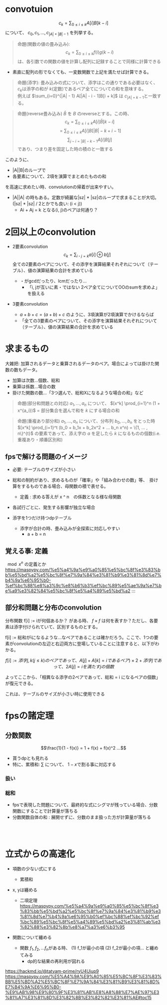 
# convotuion
$$ c_k = \sum_{0 \le i \le k} A[i]B[k-i]$$
について、 $c_0, c_1, ... , c_{|A| + |B| - 1}$ を列挙する。


> 命題(関数の値の畳み込み): $$ c_k = \sum_{0 \le i \le k} f(i)g(k-i)$$
> は、各引数での関数の値を計算し配列に記録することで同様に計算できる
- 素直に配列の形でなくても、一変数関数で上記を満たせば計算できる。

> 命題(添字): 畳み込みの式について、添字はこの通りである必要はなく、$c_k$は添字の和が $k$(定数)であるペア全てについての和を意味する。  
例えば $\sum_{i=0}^{|A| - 1} A[|A| - i - 1]B[i  + k]$ は $c_{|A| + k-1}$と一致する。

> 命題(reverse畳み込み)
> $\bar{B}$ を $B$ のreverseとする。この時、
> $$ c_k = \sum_{0 \le i \le k} A[i]\bar{B}[k-i]$$
> $$ = \sum_{0 \le i \le k} A[i]B[|B| - k + i - 1]$$
> $$ \sum_{j - i = |B| - k - 1} A[i]B[j]$$
> であり、つまり差を固定した時の積のと一致する

このように、
- |A||B|のループで
- 各要素について、2項を演算でまとめたものの和

を高速に求めたい時、convolutionの帰着が出来やすい。

- |A||A| の時もある。定数が綺麗な|sz| * |sz|のループで求まることが大切。(|sz| * |sz| / 2とかでも良い: (i < j))
    - Ai + Aj = k となる(i, j)のペアは何通り？


# 2回以上のconvolution

- 2要素convolution
$$c_k = \sum_{i ・ j = k} a[i] \oplus b[j]$$
全ての2要素のペアについて、その添字を演算結果それぞれについて（テーブル）、値の演算結果の合計を求めている
    - ・がgcdだったり、lcmだったり...
        - 「i, jが互いに素・ではない 2ペア全てについてOOのsumを求めよ」を扱える

- 3要素convolution
    - $a + b + c = (a + b) + c$ のように、3項演算が2項演算でかけるならば
    - 「全ての3要素のペアについて、その添字を演算結果それぞれについて（テーブル）、値の演算結果の合計を求めている

# 求まるもの
大雑把: 加算されるデータと乗算されるデータのペア。場合によっては掛けた関数の数もデータ。
- 加算は次数...個数、総和
- 乗算は係数...場合の数
- 掛けた関数の数...「3つ選んで、総和Xになるような場合の和」など


> 命題(部分和問題との対応)
> $a_1, ... , a_n$ について、
> $[x^k] \prod_{i=1}^n (1 + x^{a_i})$ = 部分集合を選んで和を $k$ にする場合の和


> 命題(重複あり部分和)
> $a_1, ... , a_n$ について、分布列 $b_0, ..., b_n$ をとった時  
> $[x^k] \prod_{i=1}^t (b_0 + b_1x + b_2x^2 + ... b_n x^n) = \{1, ... , n\}^{t}$ の要素であって、添え字の $a$ を足したら $k$ になるものの個数(i.e. 重複あり・順番区別和)







## fpsで解ける問題のイメージ
- 必要: テーブルのサイズが小さい
- 総和の制約があり、求めるものが「確率」や「組み合わせの数」等、　掛け算をするものである場合、母関数の積で表せる。
    - 定義 : 求める答えが x ^ n　の係数となる様な母関数

- 各試行ごとに、発生する影響が独立な場合

- 添字を1つだけ持つdpテーブル
    - 添字が合計の時、畳み込みが全探索に対応しやすい
        - a + b = n 


## 覚える事: 定義
$\mod x^n$ の定義とか
https://maspypy.com/%e5%a4%9a%e9%a0%85%e5%bc%8f%e3%83%bb%e5%bd%a2%e5%bc%8f%e7%9a%84%e3%81%b9%e3%81%8d%e7%b4%9a%e6%95%b0-%ef%bc%88%e8%a3%9c%e8%b6%b3%ef%bc%89%e5%ae%9a%e7%be%a9%e3%82%84%e5%bc%8f%e5%a4%89%e5%bd%a2
:::

## 部分和問題と分布のconvolution
分布関数 f[i] := iが何個あるか？ がある時、 $f \times f$ は何を表すか？ただし、各要素は添字付けられていて、区別するものとする。

f[i] := 総和がiになるような...なペアであることは確かだろう。ここで、1つの要素がconvolutionの左辺と右辺両方に登場していることに注意すると、以下がわかる。

$$ f[i] := 添字j, k (j \le k) のペアであって、A[j] + A[k] = iであるペア)\times 2 +  添字jであって、2A[j] = i を満たす j の個数$$

よってここから、「相異なる添字の2ペアであって、総和 = i になるペアの個数」が復元できる。

これは、テーブルのサイズが小さい時に使用できる

# fpsの諸定理


## 分数関数

$$\frac{1}{1 - f(x)} = 1 + f(x) + f(x)^2 ...$$

- 貰うdpとも見れる
- 特に、累積和: $\sum$ について、 $1-x$で割る事に対応する

### 扱い
### 総和
- fpsで表現した問題について、最終的な式にシグマが残っている場合、分数関数にすることで計算量が落ちる
- 分数関数自体の和 : 展開せずに、分数のまま扱った方が計算量が落ちる
    
<br><br>

# 立式からの高速化

- 項数の少ない式にする
    - 累積和
- x, yは纏める
    - 二項定理
https://maspypy.com/%e5%a4%9a%e9%a0%85%e5%bc%8f%e3%83%bb%e5%bd%a2%e5%bc%8f%e7%9a%84%e3%81%b9%e3%81%8d%e7%b4%9a%e6%95%b0%ef%bc%88%ef%bc%92%ef%bc%89%e5%bc%8f%e5%a4%89%e5%bd%a2%e3%81%ab%e3%82%88%e3%82%8b%e8%a7%a3%e6%b3%95

- 関数について纏める
    - 関数 $f_1, f_2, ... f_n$がある時、 (1) f_1が最小の項 (2) f_2が最小の項... と纏めてみる
        - dp的な結果の再利用が図れる
        


https://hackmd.io/@tatyam-prime/ryU4Ujup9
https://maspypy.com/%E5%A4%9A%E9%A0%85%E5%BC%8F%E3%83%BB%E5%BD%A2%E5%BC%8F%E7%9A%84%E3%81%B9%E3%81%8D%E7%B4%9A%E6%95%B0-%E9%AB%98%E9%80%9F%E3%81%AB%E8%A8%88%E7%AE%97%E3%81%A7%E3%81%8D%E3%82%8B%E3%82%82%E3%81%AE#toc15
